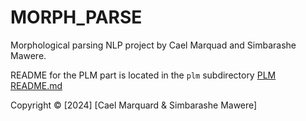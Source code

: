 # MORPH_PARSE

Morphological parsing NLP project by Cael Marquad and Simbarashe Mawere.

README for the PLM part is located in the ```plm``` subdirectory [PLM README.md](./plm/README.md)

<!-- insert copyright -->
Copyright © [2024] [Cael Marquard & Simbarashe Mawere]
